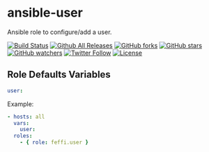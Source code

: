 # ansible-user

Ansible role to configure/add a user.

[![Build Status](https://img.shields.io/travis/feffi/ansible-user.svg)](https://travis-ci.org/feffi/ansible-user) [![Github All Releases](https://img.shields.io/github/downloads/feffi/ansible-user/total.svg)](https://github.com/feffi/ansible-user) [![GitHub forks](https://img.shields.io/github/forks/feffi/ansible-user.svg?style=social&label=Fork)](https://github.com/feffi/ansible-user) [![GitHub stars](https://img.shields.io/github/stars/feffi/ansible-user.svg?style=social&label=Star)](https://github.com/feffi/ansible-user) [![GitHub watchers](https://img.shields.io/github/watchers/feffi/ansible-user.svg?style=social&label=Watch)](https://github.com/feffi/ansible-user) [![Twitter Follow](https://img.shields.io/twitter/follow/feffi1.svg?style=social&label=Follow)](https://twitter.com/feffi1) [![License](http://img.shields.io/:license-mit-blue.svg)](https://github.com/feffi/ansible-user/blob/master/LICENSE)

## Role Defaults Variables

```yaml
user:

```

Example:

```yaml
- hosts: all
  vars:
    user:
  roles:
    - { role: feffi.user }
```
